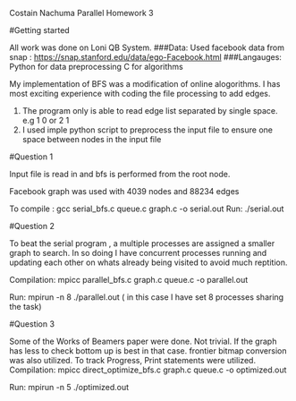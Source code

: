 Costain Nachuma
Parallel Homework 3


#Getting started

All work was done on Loni QB System.
###Data: Used facebook data from snap : https://snap.stanford.edu/data/ego-Facebook.html
###Langauges:  Python for data preprocessing 
		    C for algorithms

My implementation of BFS was a modification of online alogorithms. I has most exciting experience with coding the file processing to add edges. 

1. The program only is able to read edge list separated by single space. e.g 1 0 or 2 1
2. I used imple python script to preprocess the input file to ensure one space between nodes in the input file

#Question 1

Input file is read in and bfs is performed from the root node.

Facebook graph was used with 4039 nodes and 88234 edges

To compile : gcc serial_bfs.c queue.c graph.c -o serial.out
Run:  		 ./serial.out

#Question 2

To beat the serial program , a multiple processes are assigned a smaller graph to search. In so doing I have concurrent processes running and updating each other on whats already being visited to avoid much reptition.

Compilation:
mpicc parallel_bfs.c graph.c queue.c -o parallel.out

Run: 
mpirun -n 8 ./parallel.out ( in this case I have set 8 processes sharing the task)


#Question 3

Some of the Works of Beamers paper were done. Not trivial. 
If the graph has less to check bottom up is best in that case. frontier bitmap conversion was also utilized. To track Progress, Print statements were utilized.
Compilation: mpicc direct_optimize_bfs.c graph.c queue.c -o optimized.out

Run: mpirun -n 5 ./optimized.out








